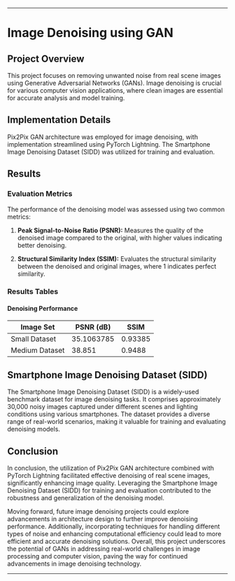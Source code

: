 
---

# Image Denoising using GAN

## Project Overview

This project focuses on removing unwanted noise from real scene images using Generative Adversarial Networks (GANs). Image denoising is crucial for various computer vision applications, where clean images are essential for accurate analysis and model training.

## Implementation Details

Pix2Pix GAN architecture was employed for image denoising, with implementation streamlined using PyTorch Lightning. The Smartphone Image Denoising Dataset (SIDD) was utilized for training and evaluation.

## Results

### Evaluation Metrics

The performance of the denoising model was assessed using two common metrics:

1. **Peak Signal-to-Noise Ratio (PSNR):** Measures the quality of the denoised image compared to the original, with higher values indicating better denoising.
   
2. **Structural Similarity Index (SSIM):** Evaluates the structural similarity between the denoised and original images, where 1 indicates perfect similarity.

### Results Tables

#### Denoising Performance

| Image Set | PSNR (dB) | SSIM |
|-----------|------------|------|
| Small Dataset     | 35.1063785 | 0.93385 |
| Medium Dataset     | 38.851     | 0.9488 |


## Smartphone Image Denoising Dataset (SIDD)

The Smartphone Image Denoising Dataset (SIDD) is a widely-used benchmark dataset for image denoising tasks. It comprises approximately 30,000 noisy images captured under different scenes and lighting conditions using various smartphones. The dataset provides a diverse range of real-world scenarios, making it valuable for training and evaluating denoising models.

## Conclusion

In conclusion, the utilization of Pix2Pix GAN architecture combined with PyTorch Lightning facilitated effective denoising of real scene images, significantly enhancing image quality. Leveraging the Smartphone Image Denoising Dataset (SIDD) for training and evaluation contributed to the robustness and generalization of the denoising model.

Moving forward, future image denoising projects could explore advancements in architecture design to further improve denoising performance. Additionally, incorporating techniques for handling different types of noise and enhancing computational efficiency could lead to more efficient and accurate denoising solutions. Overall, this project underscores the potential of GANs in addressing real-world challenges in image processing and computer vision, paving the way for continued advancements in image denoising technology.

---

